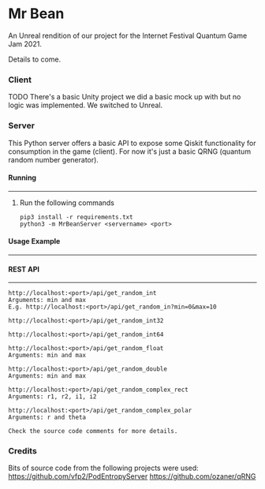 # Mr Bean

An Unreal rendition of our project for the Internet Festival Quantum Game Jam 2021.

Details to come.

### Client

TODO
There's a basic Unity project we did a basic mock up with but no logic was implemented. We switched to Unreal.

### Server

This Python server offers a basic API to expose some Qiskit functionality for consumption in the game (client). For now it's just a basic QRNG (quantum random number generator).

#### Running
-------

1. Run the following commands
   ```
   pip3 install -r requirements.txt
   python3 -m MrBeanServer <servername> <port>
   ```

#### Usage Example
-------------

#### REST API
-------------

	http://localhost:<port>/api/get_random_int
	Arguments: min and max
	E.g. http://localhost:<port>/api/get_random_in?min=0&max=10

	http://localhost:<port>/api/get_random_int32

	http://localhost:<port>/api/get_random_int64

	http://localhost:<port>/api/get_random_float
	Arguments: min and max

	http://localhost:<port>/api/get_random_double
	Arguments: min and max

	http://localhost:<port>/api/get_random_complex_rect
	Arguments: r1, r2, i1, i2

	http://localhost:<port>/api/get_random_complex_polar
	Arguments: r and theta

	Check the source code comments for more details.

### Credits

Bits of source code from the following projects were used:
https://github.com/vfp2/PodEntropyServer
https://github.com/ozaner/qRNG

